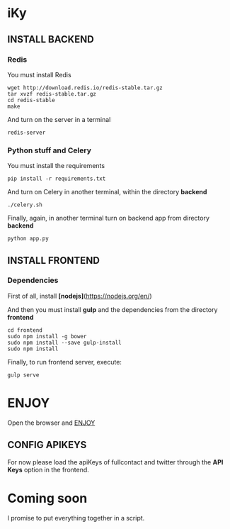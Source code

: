 # iKy

## INSTALL BACKEND

### Redis
You must install Redis
```shell
wget http://download.redis.io/redis-stable.tar.gz
tar xvzf redis-stable.tar.gz
cd redis-stable
make
```

And turn on the server in a terminal
```shell
redis-server
```

### Python stuff and Celery
You must install the requirements
```shell
pip install -r requirements.txt
```

And turn on Celery in another terminal, within the directory **backend**
```shell
./celery.sh
```

Finally, again, in another terminal turn on backend app from directory **backend** 
```shell
python app.py
```

## INSTALL FRONTEND

### Dependencies
First of all, install **[nodejs]**(https://nodejs.org/en/)

And then you must install **gulp** and the dependencies from the directory **frontend**
```shell
cd frontend
sudo npm install -g bower
sudo npm install --save gulp-install
sudo npm install
```

Finally, to run frontend server, execute:
```shell
gulp serve
```

# ENJOY
Open the browser and [ENJOY](http://127.0.0.1:3000)

## CONFIG APIKEYS
For now please load the apiKeys of fullcontact and twitter through the **API Keys** option in the frontend.

# Coming soon
I promise to put everything together in a script.
